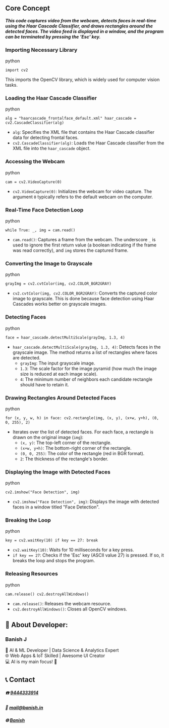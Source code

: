 ## Core Concept

***This code captures video from the webcam, detects faces in real-time using the Haar Cascade Classifier, and draws rectangles around the detected faces. The video feed is displayed in a window, and the program can be terminated by pressing the 'Esc' key.***


### Importing Necessary Library

python



`import cv2` 

This imports the OpenCV library, which is widely used for computer vision tasks.

### Loading the Haar Cascade Classifier

python



`alg = "haarcascade_frontalface_default.xml"
haar_cascade = cv2.CascadeClassifier(alg)` 

-   `alg`: Specifies the XML file that contains the Haar Cascade classifier data for detecting frontal faces.
-   `cv2.CascadeClassifier(alg)`: Loads the Haar Cascade classifier from the XML file into the `haar_cascade` object.

### Accessing the Webcam

python



`cam = cv2.VideoCapture(0)` 

-   `cv2.VideoCapture(0)`: Initializes the webcam for video capture. The argument `0` typically refers to the default webcam on the computer.

### Real-Time Face Detection Loop

python



`while True:
    _, img = cam.read()` 

-   `cam.read()`: Captures a frame from the webcam. The underscore `_` is used to ignore the first return value (a boolean indicating if the frame was read correctly), and `img` stores the captured frame.

### Converting the Image to Grayscale

python



 `grayImg = cv2.cvtColor(img, cv2.COLOR_BGR2GRAY)` 

-   `cv2.cvtColor(img, cv2.COLOR_BGR2GRAY)`: Converts the captured color image to grayscale. This is done because face detection using Haar Cascades works better on grayscale images.

### Detecting Faces

python



 `face = haar_cascade.detectMultiScale(grayImg, 1.3, 4)` 

-   `haar_cascade.detectMultiScale(grayImg, 1.3, 4)`: Detects faces in the grayscale image. The method returns a list of rectangles where faces are detected.
    -   `grayImg`: The input grayscale image.
    -   `1.3`: The scale factor for the image pyramid (how much the image size is reduced at each image scale).
    -   `4`: The minimum number of neighbors each candidate rectangle should have to retain it.

### Drawing Rectangles Around Detected Faces

python



 `for (x, y, w, h) in face:
        cv2.rectangle(img, (x, y), (x+w, y+h), (0, 0, 255), 2)` 

-   Iterates over the list of detected faces. For each face, a rectangle is drawn on the original image (`img`):
    -   `(x, y)`: The top-left corner of the rectangle.
    -   `(x+w, y+h)`: The bottom-right corner of the rectangle.
    -   `(0, 0, 255)`: The color of the rectangle (red in BGR format).
    -   `2`: The thickness of the rectangle's border.

### Displaying the Image with Detected Faces

python



 `cv2.imshow("Face Detection", img)` 

-   `cv2.imshow("Face Detection", img)`: Displays the image with detected faces in a window titled "Face Detection".

### Breaking the Loop

python



 `key = cv2.waitKey(10)
    if key == 27:
        break` 

-   `cv2.waitKey(10)`: Waits for 10 milliseconds for a key press.
-   `if key == 27`: Checks if the 'Esc' key (ASCII value 27) is pressed. If so, it breaks the loop and stops the program.

### Releasing Resources

python



`cam.release()
cv2.destroyAllWindows()` 

-   `cam.release()`: Releases the webcam resource.
-   `cv2.destroyAllWindows()`: Closes all OpenCV windows.

## 💫 About Developer:

### Banish J

🤖 AI & ML Developer | Data Science & Analytics Expert<br>🌐 Web Apps & IoT Skilled | Awesome UI Creator<br>💻 AI is my main focus! 👾

## 📞 Contact
##### **☎️**   [9444333914](tel:9444333914)
##### **📧**  mail@banish.in
##### **🌐**  [Banish](https://www.banish.in)
